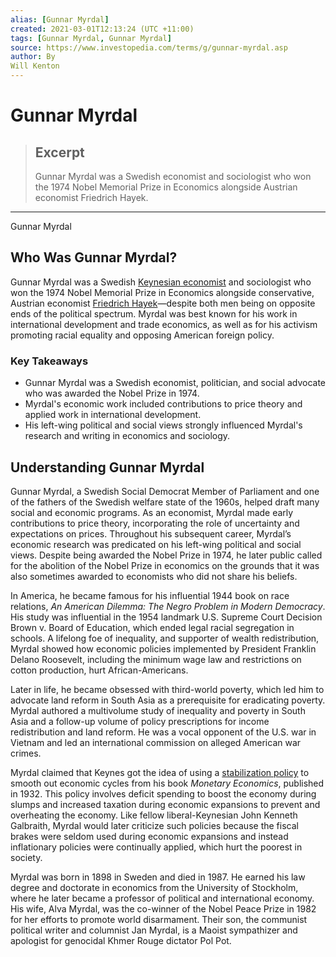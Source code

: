 ```yaml
---
alias: [Gunnar Myrdal]
created: 2021-03-01T12:13:24 (UTC +11:00)
tags: [Gunnar Myrdal, Gunnar Myrdal]
source: https://www.investopedia.com/terms/g/gunnar-myrdal.asp
author: By
Will Kenton
---
```


# Gunnar Myrdal

> ## Excerpt
> Gunnar Myrdal was a Swedish economist and sociologist who won the 1974 Nobel Memorial Prize in Economics alongside Austrian economist Friedrich Hayek.

---

Gunnar Myrdal
## Who Was Gunnar Myrdal?

Gunnar Myrdal was a Swedish [Keynesian economist](https://www.investopedia.com/terms/k/keynesianeconomics.asp) and sociologist who won the 1974 Nobel Memorial Prize in Economics alongside conservative, Austrian economist [Friedrich Hayek](https://www.investopedia.com/terms/f/friedrich-hayek.asp)—despite both men being on opposite ends of the political spectrum. Myrdal was best known for his work in international development and trade economics, as well as for his activism promoting racial equality and opposing American foreign policy.

### Key Takeaways

-   Gunnar Myrdal was a Swedish economist, politician, and social advocate who was awarded the Nobel Prize in 1974.
-   Myrdal's economic work included contributions to price theory and applied work in international development.
-   His left-wing political and social views strongly influenced Myrdal's research and writing in economics and sociology.

## Understanding Gunnar Myrdal

Gunnar Myrdal, a Swedish Social Democrat Member of Parliament and one of the fathers of the Swedish welfare state of the 1960s, helped draft many social and economic programs. As an economist, Myrdal made early contributions to price theory, incorporating the role of uncertainty and expectations on prices. Throughout his subsequent career, Myrdal’s economic research was predicated on his left-wing political and social views. Despite being awarded the Nobel Prize in 1974, he later public called for the abolition of the Nobel Prize in economics on the grounds that it was also sometimes awarded to economists who did not share his beliefs. 

In America, he became famous for his influential 1944 book on race relations, _An American Dilemma: The Negro Problem in Modern Democracy_. His study was influential in the 1954 landmark U.S. Supreme Court Decision Brown v. Board of Education, which ended legal racial segregation in schools. A lifelong foe of inequality, and supporter of wealth redistribution, Myrdal showed how economic policies implemented by President Franklin Delano Roosevelt, including the minimum wage law and restrictions on cotton production, hurt African-Americans.

Later in life, he became obsessed with third-world poverty, which led him to advocate land reform in South Asia as a prerequisite for eradicating poverty. Myrdal authored a multivolume study of inequality and poverty in South Asia and a follow-up volume of policy prescriptions for income redistribution and land reform. He was a vocal opponent of the U.S. war in Vietnam and led an international commission on alleged American war crimes. 

Myrdal claimed that Keynes got the idea of using a [stabilization policy](https://www.investopedia.com/terms/s/stabilization-policy.asp) to smooth out economic cycles from his book _Monetary Economics_, published in 1932. This policy involves deficit spending to boost the economy during slumps and increased taxation during economic expansions to prevent and overheating the economy. Like fellow liberal-Keynesian John Kenneth Galbraith, Myrdal would later criticize such policies because the fiscal brakes were seldom used during economic expansions and instead inflationary policies were continually applied, which hurt the poorest in society.

Myrdal was born in 1898 in Sweden and died in 1987. He earned his law degree and doctorate in economics from the University of Stockholm, where he later became a professor of political and international economy. His wife, Alva Myrdal, was the co-winner of the Nobel Peace Prize in 1982 for her efforts to promote world disarmament. Their son, the communist political writer and columnist Jan Myrdal, is a Maoist sympathizer and apologist for genocidal Khmer Rouge dictator Pol Pot.
